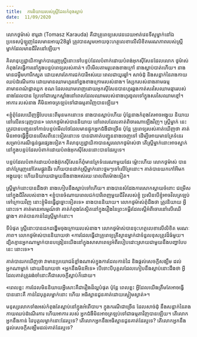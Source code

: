 ```yaml
---
title:  ការនិយាយរបស់ស្ត្រីដែលកំពុងស្លាប់
date:  11/09/2020
---
```


លោកថូម៉ាស់ ខារូដា (Tomasz Karauda) គឺជាគ្រូពេទ្យសេវេនដេយអាត់វេនទីស្ទម្នាក់នៅឯ ប្រទេសប៉ូឡូញដែលមានអាយុ28ឆ្នាំ ត្រូវបានសូមអោយចុះហត្ថលេខាលើលិខិតមរណភាពរបស់ស្ត្រី ម្នាក់ដែលមានជីវិតនៅឡើយ។

គិលានុប្បដ្ឋាយិកាម្នាក់បានរុញស្ត្រីនោះទៅបន្ទប់ដែលបំពាក់ដោយបំពង់អុកស៊ីសែនដែលលោក ថូម៉ាស់កំពុងតែធ្វើការនៅក្នុងបន្ទប់ពេទ្យរបស់គាត់។ បើមើលតាមរូបរាងខាងក្រៅ នាងស្លាប់បាត់ហើយ។ នាងមានជម្ងឺមហារីកសួត ដោយសារតែការជក់បារីអស់រយៈពេលជាយូរឆ្នាំ។ សាច់ដុំ និងសន្លាក់នៃរាងកាយ ឈប់ដំណើរការ ដោយមានឈាមហូរនៅខ្នងខាងក្រោមរបស់នាង។ ស្បែករបស់នាងតាមធម្មតាមានពណ៌ផ្កាឈូក ខណៈដែលឈាមពេញដោយអុកស៊ីសែនបានហូរឆ្លងកាត់សរសៃឈាមឆ្មាររបស់នាងដែលបាន ប្រែទៅជាស្លេកស្លាំងនៅពេលដែលឈាមរបស់នាងហូរចូលទៅក្នុងសរសៃឈាមខ្មៅ។ អាការៈរបស់នាង គឺមិនអាចត្រឡប់ទៅជាធម្មតាវិញបានឡើយ។

«ខ្ញុំពុំដែលឃើញអ្វីបែបនេះពីមុនមកនោះទេ នាងបានស្លាប់ហើយ ប៉ុន្តែនាងកំពុងតែអាចអង្គុយ និយាយនៅលើរទេះរុញបាន» លោកថូម៉ាស់បាននិយាយ នៅពេលដែលគាត់ពិចារណាឡើងវិញ។ ស្ត្រីម្នាក់ នេះត្រូវបានបញ្ជូនទៅកាន់បន្ទប់មើលថែដែលមានផ្ទុកអ្នកជំងឺជាច្រើន ប៉ុន្តែ គ្រូពេទ្យរបស់គាត់ឃើញថា គាត់មិនអាចធ្វើអ្វីបានលើសពីនេះទៀតនោះទេ បានជាគាត់បញ្ជូននាងចេញទៅ ដើម្បីអោយមានគ្រែទំនេរ សម្រាប់ករណីធ្ងន់ធ្ងរផ្សេងទៀត។ គិលានុប្បដ្ឋាយិកាបានសួរលោកថូម៉ាស់ថា តើស្រ្តីម្នាក់នោះអាចស្នាក់ នៅក្នុងបន្ទប់ដែលបំពាក់ដោយបំពង់អុកស៊ីសែននោះបានដែរឬទេ។

បន្ទប់ដែលបំពាក់ដោយបំពង់អ៊ុកស៊ីសែនក៏ពុំមានគ្រែទំនេរណាមួយដែរ ម៉្លោះហើយ លោកថូម៉ាស់ បានដាក់គ្រែរុញនៅគែមផ្លូវដើរ ហើយបានដាក់ស្ត្រីម្នាក់នោះថ្មមៗទៅលើគ្រែនោះ។ គាត់បានយកកៅអីមក អង្គុយចុះ ហើយនិយាយជាមួយនឹងនាងអស់រយៈពេលពីរម៉ោងទៀត។

ស្ត្រីម្នាក់នោះបានដឹងថា នាងហៀបនឹងស្លាប់ទៅហើយ។ នាងបានសំដែងការសោកស្តាយចំពោះ ជម្រើសនៅក្នុងជីវិតរបស់នាង។ «ខ្ញុំបានចំណាយពេលជក់បារីពេញមួយជីវិតរបស់ខ្ញុំ ប្រសិនបើខ្ញុំអាចវិលត្រឡប់ទៅក្រោយវិញ នោះខ្ញុំមិនធ្វើដូច្នោះទៀតទេ» នាងបាននិយាយ។ លោកថូម៉ាស់ពុំដឹងថា ត្រូវនិយាយ អ្វីនោះទេ។ គាត់មានអារម្មណ៍ថា គាត់កំពុងតែស្ថិតនៅក្នុងរឿងនៃព្រះគម្ពីរដែលស្តីអំពីចោរនៅលើឈើឆ្កាង។ គាត់បានកាន់ដៃស្ត្រីម្នាក់នោះ។

ទីបំផុត ស្ត្រីនោះបានដកដង្ហើមចុងក្រោយរបស់នាង។ លោកថូម៉ាស់បានចុះហត្ថលេខាលើលិខិត មរណៈភាព។ លោកថូម៉ាស់បាននិយាយថា «ការដែលធ្វើជាគ្រូពេទ្យគ្រីស្ទានម្នាក់ជាទំនួលខុសត្រូវដ៏ធំមួយ។ ដ្បិតគ្មានអ្នកណាម្នាក់បានបង្រៀនយើងនៅក្នុងសាសាពេទ្យអំពីរបៀបដោះស្រាយជាមួយនឹងបញ្ហាបែបនេះ នោះទេ»។

គាត់បានរកឃើញថា វាមានប្រយោជន៍ខ្លាំងណាស់ក្នុងការដែលកាន់ដៃ និងផ្តល់សេចក្តីសង្ឃឹម ដល់អ្នកណាម្នាក់ ដោយនិយាយថា «អ្នកនឹងមិនអីទេ» បើទោះបីបុគ្គលដែលហៀបនឹងស្លាប់នោះដឹងថា អ្វីដែលគាត់ត្រូវរង់ចាំនោះគឺជាសេចក្តីស្លាប់ក៏ដោយ។

«ពេលខ្លះ ការដែលមិននិយាយអ្វីសោះគឺជារឿងដ៏ល្អបំផុត ប៉ុន្តែ ពេលខ្លះ អ្វីដែលយើងត្រឹមតែអាចធ្វើបាននោះគឺ កាន់ដៃបុគ្គលម្នាក់នោះ ហើយ អធិស្ឋានជូនគាត់ដោយស្ងៀមស្ងាត់»។

មនុស្សលោកទាំងអស់កំពុងតែស្លាប់នៅក្នុងអំពើបាប។ ក្នុងករណីជាច្រើន ដែលសាច់ដុំ នឹងសន្លាក់នៃរាងកាយឈប់ដំណើរការ ហើយអាការៈរបស់ អ្នកជំងឺមិនអាចត្រឡប់ទៅជាធម្មតាវិញបានឡើយ។ តើលោកអ្នកនឹងកាន់ ដៃបុគ្គលម្នាក់នោះដែរឬទេ? តើលោកអ្នកនឹងអធិស្ឋានជូនគាត់ដែរឬទេ? តើលោកអ្នកនឹងផ្តល់សេចក្តីសង្ឃឹមដល់គាត់ដែរឬទេ?
